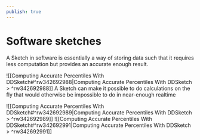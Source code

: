 ```yaml
---
publish: true
---
```

# Software sketches

A Sketch in software is essentially a way of storing data such that it requires less computation but provides an accurate enough result.

![[Computing Accurate Percentiles With DDSketch#^rw342692988|Computing Accurate Percentiles With DDSketch > ^rw342692988]]
A Sketch can make it possible to do calculations on the fly that would otherwise be impossible to do in near-enough realtime

![[Computing Accurate Percentiles With DDSketch#^rw342692989|Computing Accurate Percentiles With DDSketch > ^rw342692989]]
![[Computing Accurate Percentiles With DDSketch#^rw342692991|Computing Accurate Percentiles With DDSketch > ^rw342692991]]